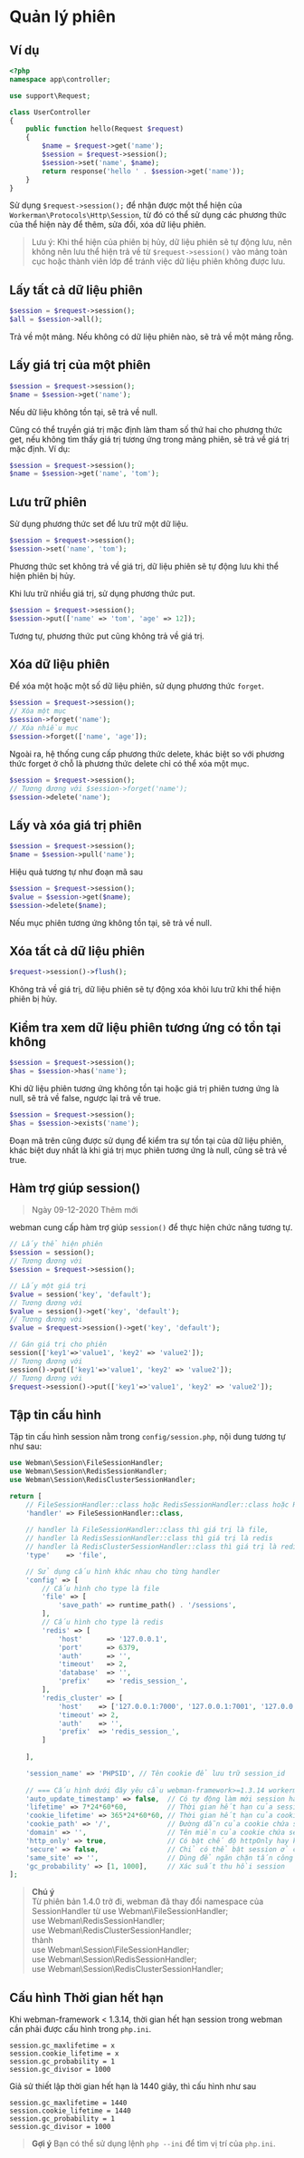# Quản lý phiên

## Ví dụ
```php
<?php
namespace app\controller;

use support\Request;

class UserController
{
    public function hello(Request $request)
    {
        $name = $request->get('name');
        $session = $request->session();
        $session->set('name', $name);
        return response('hello ' . $session->get('name'));
    }
}
```

Sử dụng `$request->session();` để nhận được một thể hiện của `Workerman\Protocols\Http\Session`, từ đó có thể sử dụng các phương thức của thể hiện này để thêm, sửa đổi, xóa dữ liệu phiên.

> Lưu ý: Khi thể hiện của phiên bị hủy, dữ liệu phiên sẽ tự động lưu, nên không nên lưu thể hiện trả về từ `$request->session()` vào mảng toàn cục hoặc thành viên lớp để tránh việc dữ liệu phiên không được lưu.

## Lấy tất cả dữ liệu phiên
```php
$session = $request->session();
$all = $session->all();
```
Trả về một mảng. Nếu không có dữ liệu phiên nào, sẽ trả về một mảng rỗng.

## Lấy giá trị của một phiên
```php
$session = $request->session();
$name = $session->get('name');
```
Nếu dữ liệu không tồn tại, sẽ trả về null.

Cũng có thể truyền giá trị mặc định làm tham số thứ hai cho phương thức get, nếu không tìm thấy giá trị tương ứng trong mảng phiên, sẽ trả về giá trị mặc định. Ví dụ:
```php
$session = $request->session();
$name = $session->get('name', 'tom');
```

## Lưu trữ phiên
Sử dụng phương thức set để lưu trữ một dữ liệu.
```php
$session = $request->session();
$session->set('name', 'tom');
```
Phương thức set không trả về giá trị, dữ liệu phiên sẽ tự động lưu khi thể hiện phiên bị hủy.

Khi lưu trữ nhiều giá trị, sử dụng phương thức put.
```php
$session = $request->session();
$session->put(['name' => 'tom', 'age' => 12]);
```
Tương tự, phương thức put cũng không trả về giá trị.

## Xóa dữ liệu phiên
Để xóa một hoặc một số dữ liệu phiên, sử dụng phương thức `forget`.
```php
$session = $request->session();
// Xóa một mục
$session->forget('name');
// Xóa nhiều mục
$session->forget(['name', 'age']);
```
Ngoài ra, hệ thống cung cấp phương thức delete, khác biệt so với phương thức forget ở chỗ là phương thức delete chỉ có thể xóa một mục.
```php
$session = $request->session();
// Tương đương với $session->forget('name');
$session->delete('name');
```

## Lấy và xóa giá trị phiên
```php
$session = $request->session();
$name = $session->pull('name');
```
Hiệu quả tương tự như đoạn mã sau
```php
$session = $request->session();
$value = $session->get($name);
$session->delete($name);
```
Nếu mục phiên tương ứng không tồn tại, sẽ trả về null.

## Xóa tất cả dữ liệu phiên
```php
$request->session()->flush();
```
Không trả về giá trị, dữ liệu phiên sẽ tự động xóa khỏi lưu trữ khi thể hiện phiên bị hủy.

## Kiểm tra xem dữ liệu phiên tương ứng có tồn tại không
```php
$session = $request->session();
$has = $session->has('name');
```
Khi dữ liệu phiên tương ứng không tồn tại hoặc giá trị phiên tương ứng là null, sẽ trả về false, ngược lại trả về true.

```php
$session = $request->session();
$has = $session->exists('name');
```
Đoạn mã trên cũng được sử dụng để kiểm tra sự tồn tại của dữ liệu phiên, khác biệt duy nhất là khi giá trị mục phiên tương ứng là null, cũng sẽ trả về true.

## Hàm trợ giúp session()
> Ngày 09-12-2020 Thêm mới

webman cung cấp hàm trợ giúp `session()` để thực hiện chức năng tương tự.
```php
// Lấy thể hiện phiên
$session = session();
// Tương đương với
$session = $request->session();

// Lấy một giá trị
$value = session('key', 'default');
// Tương đương với
$value = session()->get('key', 'default');
// Tương đương với
$value = $request->session()->get('key', 'default');

// Gán giá trị cho phiên
session(['key1'=>'value1', 'key2' => 'value2']);
// Tương đương với
session()->put(['key1'=>'value1', 'key2' => 'value2']);
// Tương đương với
$request->session()->put(['key1'=>'value1', 'key2' => 'value2']);
```
## Tập tin cấu hình
Tập tin cấu hình session nằm trong `config/session.php`, nội dung tương tự như sau:
```php
use Webman\Session\FileSessionHandler;
use Webman\Session\RedisSessionHandler;
use Webman\Session\RedisClusterSessionHandler;

return [
    // FileSessionHandler::class hoặc RedisSessionHandler::class hoặc RedisClusterSessionHandler::class
    'handler' => FileSessionHandler::class,
    
    // handler là FileSessionHandler::class thì giá trị là file,
    // handler là RedisSessionHandler::class thì giá trị là redis
    // handler là RedisClusterSessionHandler::class thì giá trị là redis_cluster tức là cụm redis
    'type'    => 'file',

    // Sử dụng cấu hình khác nhau cho từng handler
    'config' => [
        // Cấu hình cho type là file
        'file' => [
            'save_path' => runtime_path() . '/sessions',
        ],
        // Cấu hình cho type là redis
        'redis' => [
            'host'      => '127.0.0.1',
            'port'      => 6379,
            'auth'      => '',
            'timeout'   => 2,
            'database'  => '',
            'prefix'    => 'redis_session_',
        ],
        'redis_cluster' => [
            'host'    => ['127.0.0.1:7000', '127.0.0.1:7001', '127.0.0.1:7001'],
            'timeout' => 2,
            'auth'    => '',
            'prefix'  => 'redis_session_',
        ]
        
    ],

    'session_name' => 'PHPSID', // Tên cookie để lưu trữ session_id
    
    // === Cấu hình dưới đây yêu cầu webman-framework>=1.3.14 workerman>=4.0.37 ===
    'auto_update_timestamp' => false,  // Có tự động làm mới session hay không, mặc định là tắt
    'lifetime' => 7*24*60*60,          // Thời gian hết hạn của session
    'cookie_lifetime' => 365*24*60*60, // Thời gian hết hạn của cookie chứa session_id
    'cookie_path' => '/',              // Đường dẫn của cookie chứa session_id
    'domain' => '',                    // Tên miền của cookie chứa session_id
    'http_only' => true,               // Có bật chế độ httpOnly hay không, mặc định bật
    'secure' => false,                 // Chỉ có thể bật session ở chế độ https, mặc định tắt
    'same_site' => '',                 // Dùng để ngăn chặn tấn công CSRF và theo dõi người dùng, có thể chọn giá trị strict/lax/none
    'gc_probability' => [1, 1000],     // Xác suất thu hồi session
];
```

> **Chú ý**  
> Từ phiên bản 1.4.0 trở đi, webman đã thay đổi namespace của SessionHandler từ
> use Webman\FileSessionHandler;  
> use Webman\RedisSessionHandler;  
> use Webman\RedisClusterSessionHandler;  
> thành  
> use Webman\Session\FileSessionHandler;  
> use Webman\Session\RedisSessionHandler;  
> use Webman\Session\RedisClusterSessionHandler;  



## Cấu hình Thời gian hết hạn
Khi webman-framework < 1.3.14, thời gian hết hạn session trong webman cần phải được cấu hình trong `php.ini`.

``` 
session.gc_maxlifetime = x
session.cookie_lifetime = x
session.gc_probability = 1
session.gc_divisor = 1000
```

Giả sử thiết lập thời gian hết hạn là 1440 giây, thì cấu hình như sau
``` 
session.gc_maxlifetime = 1440
session.cookie_lifetime = 1440
session.gc_probability = 1
session.gc_divisor = 1000
```

> **Gợi ý**
> Bạn có thể sử dụng lệnh `php --ini` để tìm vị trí của `php.ini`.
